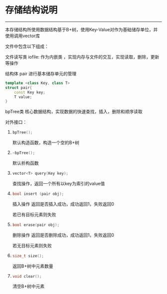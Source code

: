 # 存储结构说明

-----

本存储结构所使用数据结构基于B+树，使用Key-Value对作为基础储存单位，并使用调用vector库



文件中包含以下组成：

文件读写类  iofile: 作为内嵌类 ，实现内存与文件的交互，实现读取，删除，更新等操作

结构体 pair 进行基本储存单元的管理

```c++
template <class Key, class T>
struct pair{
    const Key key;
    T value;
}
```

bpTree类  核心数据结构，实现数据的快速查找，插入，删除和顺序读取



对外接口：

1. ```c++
   bpTree();
   ```

   默认构造函数，构造一个空的B+树

2. ```c++
   ~bpTree();
   ```

   默认析构函数

3. ```c++
   vector<T> query(Key key);
   ```

   查找操作，返回一个所有以key为索引的value值

4. ```c++
   bool insert (pair obj);
   ```

   插入操作 返回是否插入成功，成功返回1，失败返回0

   若已有目标元素则失败

5. ```c++
   bool erase(pair obj);
   ```

   删除操作 返回是否删除成功，成功返回1，失败返回0

   若无目标元素则失败

6. ```c++
   size_t size();
   ```

   返回B+树中元素数量

7. ```c++
   void clear();
   ```

   清空B+树中元素

